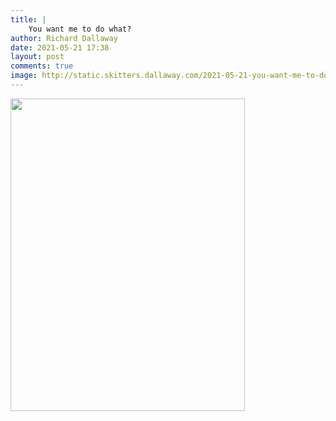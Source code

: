 ```yaml
---
title: |
    You want me to do what?
author: Richard Dallaway
date: 2021-05-21 17:38
layout: post
comments: true
image: http://static.skitters.dallaway.com/2021-05-21-you-want-me-to-do-what-fullsize-0.jpeg
---
```




<a href="http://static.skitters.dallaway.com/2021-05-21-you-want-me-to-do-what-fullsize-0.jpeg"><img src="http://static.skitters.dallaway.com/2021-05-21-you-want-me-to-do-what-thumb-0.jpeg" width="375" height="500"></a>

